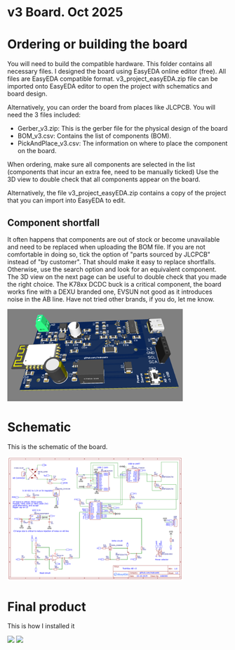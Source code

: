 # v3 Board. Oct 2025
# Ordering or building the board

You will need to build the compatible hardware. This folder contains all necessary files. I designed the board using EasyEDA online editor (free). All files are EasyEDA compatible format.
v3_project_easyEDA.zip file can be imported onto EasyEDA editor to open the project with schematics and board design.

Alternatively, you can order the board from places like JLCPCB. You will need the 3 files included:

  - Gerber_v3.zip: This is the gerber file for the physical design of the board
  - BOM_v3.csv: Contains the list of components (BOM).
  - PickAndPlace_v3.csv: The information on where to place the component on the board.

When ordering, make sure all components are selected in the list (components that incur an extra fee, need to be manually ticked)
Use the 3D view to double check that all components appear on the board.

Alternatively, the file v3_project_easyEDA.zip contains a copy of the project that you can import into EasyEDA to edit. 


## Component shortfall

It often happens that components are out of stock or become unavailable and need to be replaced when uploading the BOM file. If you are not comfortable in doing so,
tick the option of "parts sourced by JLCPCB" instead of "by customer". That should make it easy to replace shortfalls. Otherwise, use the search option and look for an equivalent component. The 3D view on the next page can be useful to double check that you made the right choice.
The K78xx DCDC buck is a critical component, the board works fine with a DEXU branded one, EVSUN not good as it introduces noise in the AB line. Have not tried other brands, if you do, let me know.

<img src="v3_3D.png" width="400">


# Schematic

This is the schematic of the board.

<img src="v3.png" width="400">

# Final product

This is how I installed it

<img src="Final.jpg" width="300">      <img src="Final2.jpg" width="300">



